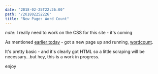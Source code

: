 ```yaml
---
date: "2018-02-25T22:26:00"
path: '/201802252226'
title: "New Page: Word Count"
---
```


_note_: I really need to work on the CSS for this site - it's coming

As mentioned [earlier today](/201802251246) - got a new page up and running, [wordcount](/wordcount).

It's pretty basic - and it's clearly got HTML so a little scraping will be necessary...but hey, this is a work in progress.

enjoy
